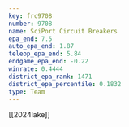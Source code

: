 ```yaml
---
key: frc9708
number: 9708
name: SciPort Circuit Breakers
epa_end: 7.5
auto_epa_end: 1.87
teleop_epa_end: 5.84
endgame_epa_end: -0.22
winrate: 0.4444
district_epa_rank: 1471
district_epa_percentile: 0.1832
type: Team
---
```

[[2024lake]]
